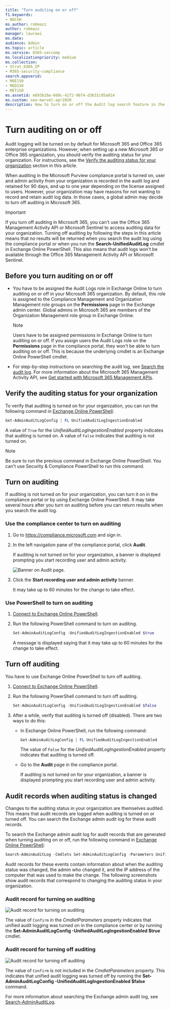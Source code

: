 ```yaml
---
title: "Turn auditing on or off"
f1.keywords:
- NOCSH
ms.author: robmazz
author: robmazz
manager: laurawi
ms.date: 
audience: Admin
ms.topic: article
ms.service: O365-seccomp
ms.localizationpriority: medium
ms.collection: 
- Strat_O365_IP
- M365-security-compliance
search.appverid:
- MOE150
- MED150
- MET150
ms.assetid: e893b19a-660c-41f2-9074-d3631c95a014
ms.custom: seo-marvel-apr2020
description: How to turn on or off the Audit log search feature in the Microsoft Purview compliance portal to enable or disable the ability of admins to search the audit log.
---
```


# Turn auditing on or off

Audit logging will be turned on by default for Microsoft 365 and Office 365 enterprise organizations. However, when setting up a new Microsoft 365 or Office 365 organization, you should verify the auditing status for your organization. For instructions, see the [Verify the auditing status for your organization](#verify-the-auditing-status-for-your-organization) section in this article. 

When auditing in the Microsoft Purview compliance portal is turned on, user and admin activity from your organization is recorded in the audit log and retained for 90 days, and up to one year depending on the license assigned to users. However, your organization may have reasons for not wanting to record and retain audit log data. In those cases, a global admin may decide to turn off auditing in Microsoft 365.

> [!IMPORTANT]
> If you turn off auditing in Microsoft 365, you can't use the Office 365 Management Activity API or Microsoft Sentinel to access auditing data for your organization. Turning off auditing by following the steps in this article means that no results will be returned when you search the audit log using the compliance portal or when you run the **Search-UnifiedAuditLog** cmdlet in Exchange Online PowerShell. This also means that audit logs won't be available through the Office 365 Management Activity API or Microsoft Sentinel.
  
## Before you turn auditing on or off

- You have to be assigned the Audit Logs role in Exchange Online to turn auditing on or off in your Microsoft 365 organization. By default, this role is assigned to the Compliance Management and Organization Management role groups on the **Permissions** page in the Exchange admin center. Global admins in Microsoft 365 are members of the Organization Management role group in Exchange Online.

    > [!NOTE]
    > Users have to be assigned permissions in Exchange Online to turn auditing on or off. If you assign users the Audit Logs role on the **Permissions** page in the compliance portal, they won't be able to turn auditing on or off. This is because the underlying cmdlet is an Exchange Online PowerShell cmdlet.

- For step-by-step instructions on searching the audit log, see [Search the audit log](search-the-audit-log-in-security-and-compliance.md). For more information about the Microsoft 365 Management Activity API, see [Get started with Microsoft 365 Management APIs](/office/office-365-management-api/get-started-with-office-365-management-apis).

## Verify the auditing status for your organization

To verify that auditing is turned on for your organization, you can run the following command in [Exchange Online PowerShell](/powershell/exchange/connect-to-exchange-online-powershell):

```powershell
Get-AdminAuditLogConfig | FL UnifiedAuditLogIngestionEnabled
```

A value of `True` for the  _UnifiedAuditLogIngestionEnabled_ property indicates that auditing is turned on. A value of `False` indicates that auditing is not turned on.

> [!NOTE]
> Be sure to run the previous command in Exchange Online PowerShell. You can't use Security & Compliance PowerShell to run this command.

## Turn on auditing

If auditing is not turned on for your organization, you can turn it on in the compliance portal or by using Exchange Online PowerShell. It may take several hours after you turn on auditing before you can return results when you search the audit log.
  
### Use the compliance center to turn on auditing

1. Go to <https://compliance.microsoft.com> and sign in.

2. In the left navigation pane of the compliance portal, click **Audit**.

   If auditing is not turned on for your organization, a banner is displayed prompting you start recording user and admin activity.

   ![Banner on Audit page.](../media/AuditingBanner.png)

3. Click the **Start recording user and admin activity** banner.

   It may take up to 60 minutes for the change to take effect.

### Use PowerShell to turn on auditing

1. [Connect to Exchange Online PowerShell](/powershell/exchange/connect-to-exchange-online-powershell).

2. Run the following PowerShell command to turn on auditing.

    ```powershell
    Set-AdminAuditLogConfig -UnifiedAuditLogIngestionEnabled $true
    ```

    A message is displayed saying that it may take up to 60 minutes for the change to take effect.
  
## Turn off auditing

You have to use Exchange Online PowerShell to turn off auditing.
  
1. [Connect to Exchange Online PowerShell](/powershell/exchange/connect-to-exchange-online-powershell).

2. Run the following PowerShell command to turn off auditing.

    ```powershell
    Set-AdminAuditLogConfig -UnifiedAuditLogIngestionEnabled $false
    ```

3. After a while, verify that auditing is turned off (disabled). There are two ways to do this:

    - In Exchange Online PowerShell, run the following command:

      ```powershell
      Get-AdminAuditLogConfig | FL UnifiedAuditLogIngestionEnabled
      ```

      The value of  `False` for the  _UnifiedAuditLogIngestionEnabled_ property indicates that auditing is turned off.

    - Go to the **Audit** page in the compliance portal.

      If auditing is not turned on for your organization, a banner is displayed prompting you start recording user and admin activity.

## Audit records when auditing status is changed

Changes to the auditing status in your organization are themselves audited. This means that audit records are logged when auditing is turned on or turned off. You can search the Exchange admin audit log for these audit records.

To search the Exchange admin audit log for audit records that are generated when turning auditing on or off, run the following command in [Exchange Online PowerShell](/powershell/exchange/connect-to-exchange-online-powershell):

```powershell
Search-AdminAuditLog -Cmdlets Set-AdminAuditLogConfig -Parameters UnifiedAuditLogIngestionEnabled
```

Audit records for these events contain information about when the auditing status was changed, the admin who changed it, and the IP address of the computer that was used to make the change. The following screenshots show audit records that correspond to changing the auditing status in your organization.

### Audit record for turning on auditing

![Audit record for turning on auditing](../media/AuditStatusAuditingEnabled.png)

The value of `Confirm` in the *CmdletParameters* property indicates that unified audit logging was turned on in the compliance center or by running the **Set-AdminAuditLogConfig -UnifiedAuditLogIngestionEnabled $true** cmdlet.

### Audit record for turning off auditing

![Audit record for turning off auditing](../media/AuditStatusAuditingDisabled.png)

The value of `Confirm` is not included in the *CmdletParameters* property. This indicates that unified audit logging was turned off by running the **Set-AdminAuditLogConfig -UnifiedAuditLogIngestionEnabled $false** command.

For more information about searching the Exchange admin audit log, see [Search-AdminAuditLog](/powershell/module/exchange/search-adminauditlog).
